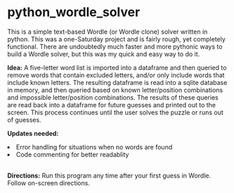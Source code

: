 # python_wordle_solver

This is a simple text-based Wordle (or Wordle clone) solver written in python.  This was a one-Saturday project and is fairly rough, yet completely functional.  There are undoubtedly much faster and more pythonic ways to build a Wordle solver, but this was my quick and easy way to do it.  

**Idea:**   A five-letter word list is imported into a dataframe and then queried to remove words that contain excluded letters, and/or only include words that include known letters.  The resulting dataframe is read into a sqlite database in memory, and then queried based on known letter/position combinations and impossible letter/position combinations.  The results of these queries are read back into a dataframe for future guesses and printed out to the screen.  This process continues until the user solves the puzzle or runs out of guesses.

**Updates needed:**  
<li>Error handling for situations when no words are found</li>
<li>Code commenting for better readablity</li><br>

**Directions:**  Run this program any time after your first guess in Wordle.  Follow on-screen directions.

